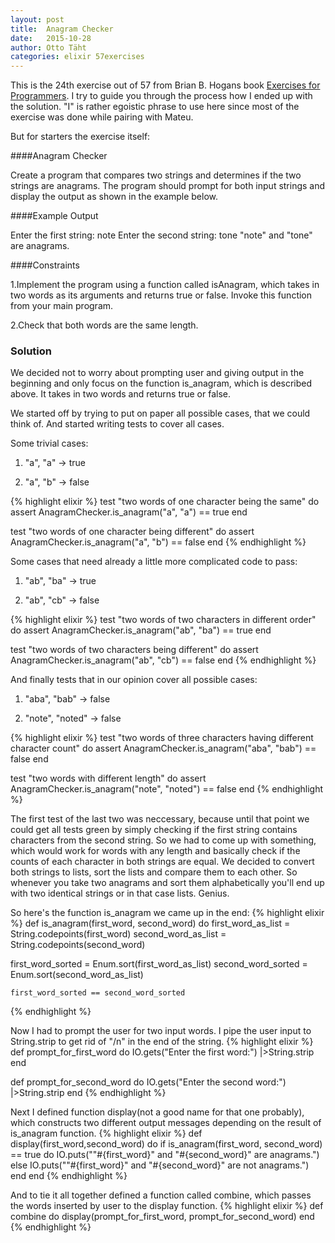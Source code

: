 ```yaml
---
layout: post
title:  Anagram Checker 
date:   2015-10-28 
author: Otto Täht
categories: elixir 57exercises
---
```


This is the 24th exercise out of 57 from Brian B. Hogans book [Exercises for Programmers][1]. I try to guide you through the process how I ended up with the solution. "I" is rather egoistic phrase to use here since most of the exercise was done while pairing with Mateu. 

But for starters the exercise itself:

####Anagram Checker

Create a program that compares two strings and determines if the two strings are anagrams. The program should prompt for both input strings and display the output as shown in the example below.

####Example Output

Enter the first string: note
Enter the second string: tone
"note" and "tone" are anagrams.

####Constraints

1.Implement the program using a function called isAnagram, which takes in two words as its arguments and returns true or false. Invoke this function from your main program.

2.Check that both words are the same length.

### Solution

We decided not to worry about prompting user and giving output in the beginning and only focus on the function is_anagram, which is described above. It takes in two words and returns true or false.

We started off by trying to put on paper all possible cases, that we could think of. And started writing tests to cover all cases. 

Some trivial cases:

1. "a", "a" -> true

2. "a", "b" -> false

{% highlight elixir %}
test "two words of one character being the same" do
  assert AnagramChecker.is_anagram("a", "a") == true
end

test "two words of one character being different" do
  assert AnagramChecker.is_anagram("a", "b") == false
end
{% endhighlight %}

Some cases that need already a little more complicated code to pass:

1. "ab", "ba" -> true

2. "ab", "cb" -> false

{% highlight elixir %}
test "two words of two characters in different order" do
  assert AnagramChecker.is_anagram("ab", "ba") == true
end

test "two words of two characters being different" do
  assert AnagramChecker.is_anagram("ab", "cb") == false
end
{% endhighlight %}

And finally tests that in our opinion cover all possible cases:

1. "aba", "bab" -> false

2. "note", "noted" -> false

{% highlight elixir %}
test "two words of three characters having different character count" do
  assert AnagramChecker.is_anagram("aba", "bab") == false
end

test "two words with different length" do
	assert AnagramChecker.is_anagram("note", "noted") == false
end
{% endhighlight %}

The first test of the last two was neccessary, because until that point we could get all tests green by simply checking if the first string contains characters from the second string. So we had to come up with something, which would work for words with any length and basically check if the counts of each character in both strings are equal. We decided to convert both strings to lists, sort the lists and compare them to each other. So whenever you take two anagrams and sort them alphabetically you'll end up with two identical strings or in that case lists. Genius.

So here's the function is_anagram we came up in the end:
{% highlight elixir %}
def is_anagram(first_word, second_word) do
	first_word_as_list = String.codepoints(first_word) 
  second_word_as_list = String.codepoints(second_word) 
		
  first_word_sorted = Enum.sort(first_word_as_list)
  second_word_sorted = Enum.sort(second_word_as_list)
		
	first_word_sorted == second_word_sorted
{% endhighlight %}

Now I had to prompt the user for two input words. I pipe the user input to String.strip to get rid of "/n" in the end of the string.
{% highlight elixir %}
def prompt_for_first_word do
  IO.gets("Enter the first word:") |>String.strip
end

def prompt_for_second_word do
  IO.gets("Enter the second word:") |>String.strip
end
{% endhighlight %}

Next I defined function display(not a good name for that one probably), which constructs two different output messages depending on the result of is_anagram function.
{% highlight elixir %}
def display(first_word,second_word) do
  if is_anagram(first_word, second_word) == true do
    IO.puts("\"#{first_word}\" and \"#{second_word}\" are anagrams.")
  else
    IO.puts("\"#{first_word}\" and \"#{second_word}\" are not anagrams.")
  end
end
{% endhighlight %}

And to tie it all together defined a function called combine, which passes the words inserted by user to the display function.
{% highlight elixir %}
def combine do
  display(prompt_for_first_word, prompt_for_second_word)
end
{% endhighlight %}


[1]:  https://pragprog.com/book/bhwb/exercises-for-programmers